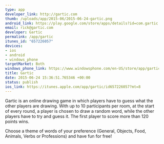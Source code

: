 ```yaml
--- 
type: app
developer_link: http://gartic.com
thumb: /uploads/app/2015-06/2015-06-24-gartic.png
android_link: https://play.google.com/store/apps/details?id=com.gartic.Gartic
email: rick@gartic.com
developer: Gartic
permalink: /app/gartic
itunes_id: "657226057"
devices: 
- ios
- android
- windows_phone
targetMarket: Both
windows_phone_link: https://www.windowsphone.com/en-US/store/app/gartic/26b6a211-4944-4eaa-96e9-b670d8705309
title: Gartic
date: 2015-06-24 15:36:51.765346 +00:00
status: publish
ios_link: https://itunes.apple.com/app/gartic/id657226057?mt=8
---
```


Gartic is an online drawing game in which players have to guess what the other players are drawing. With up to 10 participants per room, at the start of every round, a player is chosen to draw a random word, while the other players have to try and guess it. The first player to score more than 120 points wins.
 
Choose a theme of words of your preference (General, Objects, Food, Animals, Verbs or Professions) and have fun for free!
